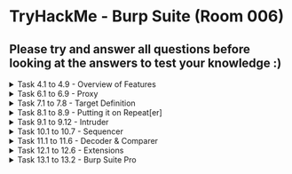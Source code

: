 #  TryHackMe - Burp Suite (Room 006)

## Please try and answer all questions before looking at the answers to test your knowledge :)

<details><summary>Task 4.1 to 4.9 - Overview of Features</summary>
<p>

## Task 4.1

### Q: Which tool in Burp Suite can we use to perform a `diff` on responses and other pieces of data?

<details><summary>Answer</summary>
<p>

__Comparer__	

</p>
</details>


## Task 4.2

### Q: What tool could we use to analyze randomness in different pieces of data such as password reset tokens?

<details><summary>Answer</summary>
<p>
	
Sequencer

</p>
</details>

## Task 4.3

### Q: Which tool can we use to set the scope of our project?

<details><summary>Answer</summary>
<p>
	
Target

</p>
</details>

## Task 4.4

### Q: While only available in the premium version, which tool can we use to automatically identify different vulnerabilities in the application we are examining?

<details><summary>Answer</summary>
<p>
	
Scanner

</p>
</details>

## Task 4.5

### Q: Encoding or decoding data can be particularly useful when examining URL parameters or protections on a form. Which tool allows us to do just that?

<details><summary>Decoder</summary>
<p>
	
Decoder

</p>
</details>

## Task 4.6

### Q: Which tool allows us to redirect our web traffic into Burp for further examination?

<details><summary>Answer</summary>
<p>
	
Proxy

</p>
</details>

## Task 4.7

### Q: Simple in concept, but powerful in execution, which tool allows us to reissue requests?

<details><summary>Answer</summary>
<p>
	
Repeater

</p>
</details>

## Task 4.8

### Q: With four modes, which tool in Burp can we use for a variety of purposes such as field fuzzing?

<details><summary>Answer</summary>
<p>
	
Intruder

</p>
</details>

## Task 4.9

### Q: Which tool allows us to modify Burp Suite via the addition of extensions?

<details><summary>Answer</summary>
<p>
	
Extender

</p>
</details>

</p>
</details>

<details><summary>Task 6.1 to 6.9 - Proxy</summary>
<p>

## Task 6.1 - no answer needed

Deploy the VM

## Task 6.2

### Q: By default, the Burp proxy listens on only one interface. What is it?

<details><summary>Answer</summary>
<p>
	
127.0.0.1:8080

</p>
</details>

## Task 6.3 - no answer needed

### Q: In Burp, navigate to the Intercept sub-tab of Proxy section and turn Intercept on

## Task 6.4

### Q: Return to the browser and navigate to the web app hosted on machine in the lab. Note that the page appears to be continuously loading. In Burp, we have a request that is waiting in our Intercept tab. 
### Take a look at the actions. Which shortcut allows us to forward the request to Repeater?

<details><summary>Answer</summary>
<p>
	
CTRL+R

</p>
</details>

<details><summary>Walkthrough</summary>
<p>

Walkthrough: Right click inside Intercept tab and you will see various options

![](/Burp%20Suite/images/repeater.png)

</p>
</details>

## Task 6.5

### Q: How about if we wanted to forward our request to Intruder?

<details><summary>Answer</summary>
<p>
	
CTRL+I

</p>
</details>

<details><summary>Walkthrough</summary>
<p>

Walkthrough: Right click inside Intercept tab and you will see various options

![](/Burp%20Suite/images/intruder.png)

</p>
</details>

## Task 6.6

### Q: Burp Suite saves the history of requests sent through the proxy along their varying details. Useful when we need to have proof of our actions in a pentest or we want to modify and resend a request sent before. 

### What is the name of the first section wherein general web requests (GET/POST) are saved?

<details><summary>Answer</summary>
<p>
	
HTTP History

</p>
</details>

<details><summary>Walkthrough</summary>
<p>
	
Walkthrough: In the Proxy tab, the first option after the Intercept sub-tab is HTTP History. Looking through here, we see all general web requests sent via Proxy

![](/Burp%20Suite/images/http_history.png)

</p>
</details>

## Task 6.7

### Q: Defined in RFC 6455 as a low-latency communication protocol that does not require HTTP encapsulation, what is the name of the second section of our saved history in Burp Suite? These are commonly used in collaborate application which require real-time updates

<details><summary>Answer</summary>
<p>
	
WebSockets history

</p>
</details>

<details><summary>Walkthrough</summary>
<p>
	

Walkthrough: In the Proxy tab, the second option after the Intercept sub-tab is WebSockets History. Looking through here, we see WebSockets requests sent via Proxy

![](/Burp%20Suite/images/websockets_history.png)

</p>
</details>

## Task 6.8

### Move over to the Options section of the Proxy tab and scroll down to `Intercept Client Requests`. Here, we can apply further fine-grained rules to define which requests we would like to intercept. Perhaps the most useful out of the default rules is our only AND rule. What is it's match type?

<details><summary>Answer</summary>
<p>
	
URL

</p>
</details>

<details><summary>Walkthrough</summary>
<p>

Walkthrough: Going into the `Intercept Client Requests` options, we can see the `Match Type` field says URL for our AND rule

![](/Burp%20Suite/images/and_rule.png)

</p>
</details>

## Task 6.9

### Q: How about it's 'Relationship'? 

### In this situation, enabling this match rule can be incredibly useful following target definition as we can effectively leave intercept on permanently (unless we need to navigate without intercept) as it won't disturb sites which are outside of our scope - something which is particularly nice if we need to Google something in the same browser.

<details><summary>Answer</summary>
<p>
	
Is in target scope

</p>
</details>

<details><summary>Walkthrough</summary>
<p>

Walkthrough: Going into the `Intercept Client Requests` options, we can see the `Relationship` field says Is in target scope for our AND rule 

![](/Burp%20Suite/images/relationship.png)

</p>
</details>

</p>
</details>

<details><summary>Task 7.1 to 7.8 - Target Definition</summary>
<p>

## Task 7.1 - no answer needed

### Before leaving the Proxy tab, switch Intercept off

## Task 7.2 - no answer needed

### Navigate to the Target tab in Burp. In the last task, we browsed to the website on our target machine. Find our target site in this list and right click on it. Select `Add to scope`

## Task 7.3 - no answer needed

### Clicking `Add to scope` will trigger a pop-up. This will stop Burp from sending out-of-scope items to our site map

## Task 7.4 - no answer needed

### Select `Yes` to close the popup

## Task 7.5

### Q: Browse around the rest of the application to build out our page structure in the target tab. Once you have visited most of the pages of the site, return to Burp Suite and expand the various levels of the application directory. What do we call this representation of the collective web application?

<details><summary>Answer</summary>
<p>
	
Site Map

![](/Burp%20Suite/images/sitemap.png)

</p>
</details>

## Task 7.6

### Q: What is the term for browsing the application as a normal user prior to examining it further?

<details><summary>Answer</summary>
<p>
	
Happy Path

</p>
</details>

## Task 7.7 - no answer needed

### Q: One last thing before moving on. Within the target tab, you may have noticed a sub-tab for issue definitions. Click into that now

## Task 7.8

### Q: The issue definitions found here are how Burp Suite defines issues within reporting. While getting started, these issue definitions can be particularly helpful for understanding and categorizing various findings we might have

### Which poisoning issue arises when an application behind a cache process input that is not included in the cache key?

<details><summary>Answer</summary>
<p>
	
Web Cache Poisoning

![](/Burp%20Suite/images/webcache_poisoning.png)

</p>
</details>

</p>
</details>

<details><summary>Task 8.1 to 8.9 - Putting it on Repeat[er]</summary>
<p>

## Task 8.1 - no answer needed

To start, click `Account` or `Login` in the top right corner to navigate to the login page

## Task 8.2

### Q: Try logging in with invalid credentials. What error is generated when login fails?

A: Invalid email or password

![](/Burp%20Suite/images/invalid_creds.png)

## Task 8.3 - no answer needed

### Q: Even though we did not send it to Repeater initially, we can still find the request in our history. Switch over to the HTTP sub-tab of Proxy, look through the requests to find it, right click and send it to Repeater and Intruder

## Task 8.4

### Q: Now that is it in Repeater, let's try adjusting the request such that we are sending a single quote (') as both the email and password. What error is generated from this request?

A: SQLITE_ERROR

Walkthrough: Replace the `email` and `password` content with a single quote in Repeater and send it

![](/Burp%20Suite/images/sqlite_error.png)

## Task 8.5 & 8.6 - no answer needed

Now that we leveraged Repeater to gain POC that Juice Shop's login is vulnerable to SQLi, let's try something a little more mischievous and attempt to leave a devastating zero-star review

First, click on the `Contact Us` tab and then `Customer Feedback`

## Task 8.7 - no answer needed

With the Burp proxy turned on, submit feedback. Once this is done, find the POST request in your HTTP History and send it to Repeater

![](/Burp%20Suite/images/website_sucks.png)

## Task 8.8 

### Q: What field do we have to modify in order to submit a zero-star review?

A: rating

Walkthrough: The `rating` field indicates how many stars are posted in the review

## Task 8.9

Submit a zero star review and complete the challenge

![](/Burp%20Suite/images/zerostar.png)

</p>
</details>

<details><summary>Task 9.1 to 9.12 - Intruder</summary>
<p>

## Task 9.1

### Q: Which attack type allows us to select multiple payload sets (one per position) and iterate through them simulatenously?

A: Pitchfork

## Task 9.2

### Q: How about the attack type which allows us to use one payload set in every single position we have selected simultaneously?

A: Battering ram

## Task 9.3

### Q: Which attack type allows us to select multiple payload sets (one per position) and iterate through all possible combinations?

A: Cluster Bomb

## Task 9.4

### Q: Perhaps the most commonly used, which attack type allows us to cycle through our payload set, putting the next available payload in each position in turn?

A: Sniper

## Task 9.5 - no answer needed

### Download the wordlist attached to this room, this is a shortened version of the [fuzzbd SQLi platform detection list](https://github.com/fuzzdb-project/fuzzdb/blob/master/attack/sql-injection/detect/xplatform.txt)

## Task 9.6 - no answer needed

### Return to the Intruder in Burp. Open up the Positions sub-tab and verify that `Sniper` is selected as our attack type

## Task 9.7 - no answer needed

### Burp attempts to automatically highlight possible fields of interest for Intruder, however, it does not have it correct. Hit `Clear` on the right hand side to clear all selected fields

## Task 9.8 - no answer needed

### Highlight the email field between the double quotes (")

## Task 9.9 - no answer needed

### Click `Add` to select the email field as a position for our payloads

![](/Burp%20Suite/images/email.png)

## Task 9.10 - no answer needed

### Switch to the payloads sub-tab of Intruder. Once there, hit `Load` and select the wordlist you previously downloaded

![](/Burp%20Suite/images/payload.png)

## Task 9.11 - no answer needed

### Scroll down and uncheck `URL-encode these characters`. We do not want to have the characters sent to be encoded as they otherwise won't be recognized by SQL

![](/Burp%20Suite/images/urlencode.png)

## Task 9.12

### Finally, click `Start attack`. What is the first payload that returns a 200 status code, showing that we have successfully bypassed authentication?

A: a' OR 1=1--

Walkthrough: Look through the results and check the status codes

![](/Burp%20Suite/images/200OK.png)

</p>
</details>

<details><summary>Task 10.1 to 10.7 - Sequencer</summary>
<p>

## Task 10.1 - no answer needed

### Switch over to the HTTP History sub-tab of Proxy

## Task 10.2 - no answer needed

### We are going to dig for a response which issues a cookie. Parse through the various responses we have received from Juice Shop until you find one that includes a `Set-Cookie` header

![](/Burp%20Suite/images/setcookie.png)

## Task 10.3 - no answer needed

### Once a request is found, right-click on it and `Send to Sequencer`

## Task 10.4 - no answer needed

### Change over to Sequencer and select `Start live capture`

## Task 10.5 - no answer needed

### Let Sequencer run and collect 10,000 requests. Once it hits that amount, hit  `Pause` and then `Analyze now`

## Task 10.6 

### Parse through the results. What is the effective estimated entrop measured in?

A: bits

Walkthrough: Learnt through the summary tab under `Overall result`

![](/Burp%20Suite/images/bits.png)

## Task 10.7

### In order to find the usable bits of entropy, we often have to make some adjustments to have a normalized dataset. What item is converted in this process?

A: token

Walkthrough: Learnt through the `Bit level analysis` and `Bit conversion` section

![](/Burp%20Suite/images/token.png)

</p>
</details>

<details><summary>Task 11.1 to 11.6 - Decoder & Comparer</summary>
<p>

## Task 11.1 - no answer needed

Return to the Target tab and find the API endpoint highlighted in the following request

![](/Burp%20Suite/images/scoreboard.png)

## Task 11.2 - no answer needed

Copy the first line of that request and paste it into Decoder then select `Decode as URL`

## Task 11.3

### Q: What character does the %20 in the request we copied into Decoder come out as?

A: Space

Walkthrough: There is a space between Score and Board

![](/Burp%20Suite/images/space.png)

## Task 11.4

### Q: Similiar to CyberChef, Decoder also has a `Magic` mode where it will automatically attempt to decode the input it is provided. What is this mode called?

A: Smart Decode

Walkthrough: Look through the options to Decode as

![](/Burp%20Suite/images/smartdecode.png)

## TAsk 11.5 

### Q: What can we load into Comparer to see differences in what various user roles can access? This is very useful to check for access control issues

A: Site maps

## Task 11.6 

### Q: Comparer can perform a diff against two different metrics, which one allows us to examine the data loaded in as-is rather than breaking it down into bytes?

A: Words

Walkthrough: Located at the bottom right of Comparer tab

![](/Burp%20Suite/images/words.png)

</p>
</details>

<details><summary>Task 12.1 to 12.6 - Extensions</summary>
<p>

## Task 12.1 - no answer needed

### Switch over to the Options sub-tab of the Extender tab

## Task 12.2 - no answer needed

### Scroll down until you reach the `Python Environment` section. Burp requires the standalone edition of Jython

## Task 12.3 - no answer needed

### Download the standalone version of Jython from [here](https://www.jython.org/download.html)

## Task 12.4 - no answer needed

### Return to Burp and hit `Select file` under the Python environment subsection for Jython standalone. Navigate to where you just downloaded this file and select it

![](/Burp%20Suite/images/jython_standalone.png)

## Task 12.5 - no answer needed

### Burp is now set to go for installing extensions. Switch to the BApp Store sub-tab of Extender and look for extensions

## Task 12.6

### Q: Which extension allows us to bookmark various requests?

A: Bookmarks

![](/Burp%20Suite/images/bookmarks.png)

</p>
</details>

<details><summary>Task 13.1 to 13.2 - Burp Suite Pro</summary>
<p>

## Task 13.1

### Q: Download the report attached to this take. What is the only critical issue?

A: Cross-origin resource sharing: arbitrary origin trust

![](/Burp%20Suite/images/cors.png)

## Task 13.2

### Q: How many `certain` low issues did Burp find?

A: 12

![](/Burp%20Suite/images/low.png)
